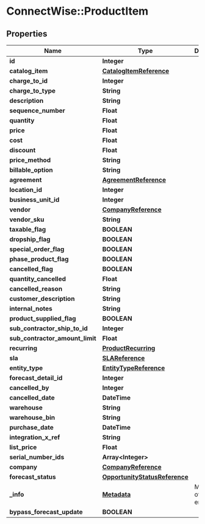 # ConnectWise::ProductItem

## Properties
Name | Type | Description | Notes
------------ | ------------- | ------------- | -------------
**id** | **Integer** |  | [optional] 
**catalog_item** | [**CatalogItemReference**](CatalogItemReference.md) |  | 
**charge_to_id** | **Integer** |  | 
**charge_to_type** | **String** |  | 
**description** | **String** |  | [optional] 
**sequence_number** | **Float** |  | [optional] 
**quantity** | **Float** |  | [optional] 
**price** | **Float** |  | [optional] 
**cost** | **Float** |  | [optional] 
**discount** | **Float** |  | [optional] 
**price_method** | **String** |  | [optional] 
**billable_option** | **String** |  | 
**agreement** | [**AgreementReference**](AgreementReference.md) |  | [optional] 
**location_id** | **Integer** |  | [optional] 
**business_unit_id** | **Integer** |  | [optional] 
**vendor** | [**CompanyReference**](CompanyReference.md) |  | [optional] 
**vendor_sku** | **String** |  | [optional] 
**taxable_flag** | **BOOLEAN** |  | [optional] 
**dropship_flag** | **BOOLEAN** |  | [optional] 
**special_order_flag** | **BOOLEAN** |  | [optional] 
**phase_product_flag** | **BOOLEAN** |  | [optional] 
**cancelled_flag** | **BOOLEAN** |  | [optional] 
**quantity_cancelled** | **Float** |  | [optional] 
**cancelled_reason** | **String** |  | [optional] 
**customer_description** | **String** |  | [optional] 
**internal_notes** | **String** |  | [optional] 
**product_supplied_flag** | **BOOLEAN** |  | [optional] 
**sub_contractor_ship_to_id** | **Integer** |  | [optional] 
**sub_contractor_amount_limit** | **Float** |  | [optional] 
**recurring** | [**ProductRecurring**](ProductRecurring.md) |  | [optional] 
**sla** | [**SLAReference**](SLAReference.md) |  | [optional] 
**entity_type** | [**EntityTypeReference**](EntityTypeReference.md) |  | [optional] 
**forecast_detail_id** | **Integer** |  | [optional] 
**cancelled_by** | **Integer** |  | [optional] 
**cancelled_date** | **DateTime** |  | [optional] 
**warehouse** | **String** |  | [optional] 
**warehouse_bin** | **String** |  | [optional] 
**purchase_date** | **DateTime** |  | [optional] 
**integration_x_ref** | **String** |  | [optional] 
**list_price** | **Float** |  | [optional] 
**serial_number_ids** | **Array&lt;Integer&gt;** |  | [optional] 
**company** | [**CompanyReference**](CompanyReference.md) |  | [optional] 
**forecast_status** | [**OpportunityStatusReference**](OpportunityStatusReference.md) |  | [optional] 
**_info** | [**Metadata**](Metadata.md) | Metadata of the entity | [optional] 
**bypass_forecast_update** | **BOOLEAN** |  | [optional] 



